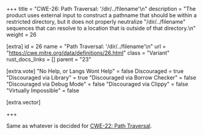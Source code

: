 +++
title = "CWE-26: Path Traversal: '/dir/../filename'\n"
description = "The product uses external input to construct a pathname that should be within a restricted directory, but it does not properly neutralize \"/dir/../filename\" sequences that can resolve to a location that is outside of that directory.\n"
weight = 26

[extra]
id = 26
name = "Path Traversal: '/dir/../filename'\n"
url = "https://cwe.mitre.org/data/definitions/26.html"
class = "Variant"
rust_docs_links = []
parent = "23"

[extra.vote]
"No Help, or Langs Wont Help" = false
Discouraged = true
"Discouraged via Library" = true
"Discouraged via Borrow Checker" = false
"Discouraged via Debug Mode" = false
"Discouraged via Clippy" = false
"Virtually Impossible" = false

[extra.vector]

+++

Same as whatever is decided for [CWE-22: Path Traversal](/rust-are-we-secure-yet/cwes/cwe-22).